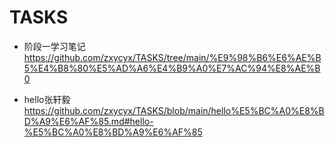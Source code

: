 # TASKS
* 阶段一学习笔记<https://github.com/zxycyx/TASKS/tree/main/%E9%98%B6%E6%AE%B5%E4%B8%80%E5%AD%A6%E4%B9%A0%E7%AC%94%E8%AE%B0>

* hello张轩毅<https://github.com/zxycyx/TASKS/blob/main/hello%E5%BC%A0%E8%BD%A9%E6%AF%85.md#hello-%E5%BC%A0%E8%BD%A9%E6%AF%85>
